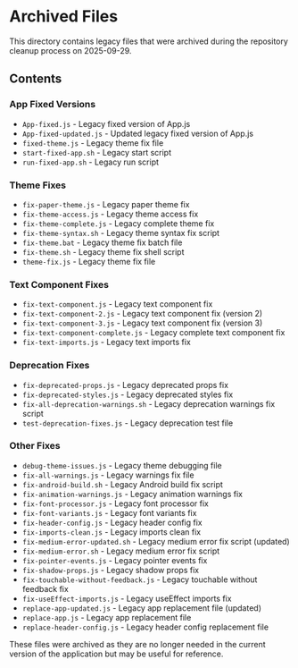 # Archived Files

This directory contains legacy files that were archived during the repository cleanup process on 2025-09-29.

## Contents

### App Fixed Versions
- `App-fixed.js` - Legacy fixed version of App.js
- `App-fixed-updated.js` - Updated legacy fixed version of App.js
- `fixed-theme.js` - Legacy theme fix file
- `start-fixed-app.sh` - Legacy start script
- `run-fixed-app.sh` - Legacy run script

### Theme Fixes
- `fix-paper-theme.js` - Legacy paper theme fix
- `fix-theme-access.js` - Legacy theme access fix
- `fix-theme-complete.js` - Legacy complete theme fix
- `fix-theme-syntax.sh` - Legacy theme syntax fix script
- `fix-theme.bat` - Legacy theme fix batch file
- `fix-theme.sh` - Legacy theme fix shell script
- `theme-fix.js` - Legacy theme fix file

### Text Component Fixes
- `fix-text-component.js` - Legacy text component fix
- `fix-text-component-2.js` - Legacy text component fix (version 2)
- `fix-text-component-3.js` - Legacy text component fix (version 3)
- `fix-text-component-complete.js` - Legacy complete text component fix
- `fix-text-imports.js` - Legacy text imports fix

### Deprecation Fixes
- `fix-deprecated-props.js` - Legacy deprecated props fix
- `fix-deprecated-styles.js` - Legacy deprecated styles fix
- `fix-all-deprecation-warnings.sh` - Legacy deprecation warnings fix script
- `test-deprecation-fixes.js` - Legacy deprecation test file

### Other Fixes
- `debug-theme-issues.js` - Legacy theme debugging file
- `fix-all-warnings.js` - Legacy warnings fix file
- `fix-android-build.sh` - Legacy Android build fix script
- `fix-animation-warnings.js` - Legacy animation warnings fix
- `fix-font-processor.js` - Legacy font processor fix
- `fix-font-variants.js` - Legacy font variants fix
- `fix-header-config.js` - Legacy header config fix
- `fix-imports-clean.js` - Legacy imports clean fix
- `fix-medium-error-updated.sh` - Legacy medium error fix script (updated)
- `fix-medium-error.sh` - Legacy medium error fix script
- `fix-pointer-events.js` - Legacy pointer events fix
- `fix-shadow-props.js` - Legacy shadow props fix
- `fix-touchable-without-feedback.js` - Legacy touchable without feedback fix
- `fix-useEffect-imports.js` - Legacy useEffect imports fix
- `replace-app-updated.js` - Legacy app replacement file (updated)
- `replace-app.js` - Legacy app replacement file
- `replace-header-config.js` - Legacy header config replacement file

These files were archived as they are no longer needed in the current version of the application but may be useful for reference.